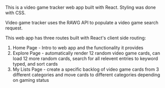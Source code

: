 This is a video game tracker web app built with React.  Styling was done with CSS.

Video game tracker uses the RAWG API to populate a video game search request.  

This web app has three routes built with React's client side routing: 

  1) Home Page - Intro to web app and the functionality it provides
  2) Explore Page - automatically render 12 random video game cards, can load 12 more random cards, search for all relevent entries to keyword typed, and sort cards
  3) My Lists Page - create a specific backlog of video game cards from 3 different categories and move cards to different categories depending on gaming status
